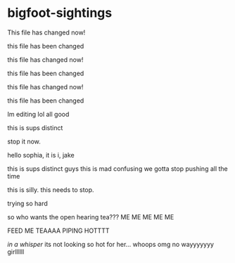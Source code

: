 # bigfoot-sightings


This file has changed now!

this file has been changed


this file has changed now! 

this file has been changed

this file has changed now! 


this file has been changed




Im editing lol
all good


this is sups distinct


stop it now. 


hello sophia, it is i, jake 

this is sups distinct
guys this is mad confusing we gotta stop pushing all the time

this is silly. this needs to stop. 

trying so hard

so who wants the open hearing tea???
ME ME ME ME ME

FEED ME TEAAAA PIPING HOTTTT

*in a whisper* its not looking so hot for her... whoops 
omg no wayyyyyyy girllllll 